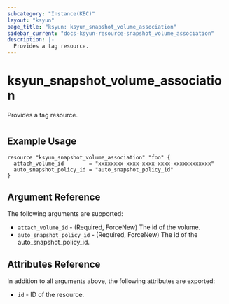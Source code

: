 ```yaml
---
subcategory: "Instance(KEC)"
layout: "ksyun"
page_title: "ksyun: ksyun_snapshot_volume_association"
sidebar_current: "docs-ksyun-resource-snapshot_volume_association"
description: |-
  Provides a tag resource.
---
```


# ksyun_snapshot_volume_association

Provides a tag resource.

#

## Example Usage

```hcl
resource "ksyun_snapshot_volume_association" "foo" {
  attach_volume_id        = "xxxxxxxx-xxxx-xxxx-xxxx-xxxxxxxxxxxx"
  auto_snapshot_policy_id = "auto_snapshot_policy_id"
}
```

## Argument Reference

The following arguments are supported:

* `attach_volume_id` - (Required, ForceNew) The id of the volume.
* `auto_snapshot_policy_id` - (Required, ForceNew) The id of the auto_snapshot_policy_id.

## Attributes Reference

In addition to all arguments above, the following attributes are exported:

* `id` - ID of the resource.



